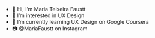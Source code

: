 - 👋 Hi, I’m Maria Teixeira Faustt        
- 👀 I’m interested in UX Design  
- 🌱 I’m currently learning UX Design on Google Coursera      
- 📷 @MariaFaustt on Instagram    
  
<!---    
MariaLTN/MariaLTN is a ✨ special ✨ repository because its `README.md` (this file) appears on your GitHub profile.
You can click the Preview link to take a look at your changes.
--->
